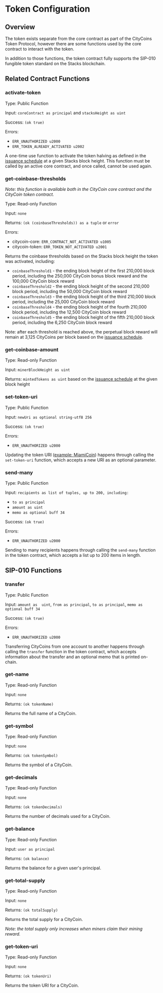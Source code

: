 # Token Configuration

## Overview

The token exists separate from the core contract as part of the CityCoins Token Protocol, however there are some functions used by the core contract to interact with the token.

In addition to those functions, the token contract fully supports the SIP-010 fungible token standard on the Stacks blockchain.

## Related Contract Functions

### activate-token

Type: Public Function

Input: `coreContract as principal` and `stacksHeight as uint`

Success: `(ok true)`

Errors:

* `ERR_UNAUTHORIZED u2000`
* `ERR_TOKEN_ALREADY_ACTIVATED u2002`

A one-time use function to activate the token halving as defined in the [issuance schedule](issuance-schedule.md) at a given Stacks block height. This function must be called by an active core contract, and once called, cannot be used again.

### get-coinbase-thresholds

_Note: this function is available both in the CityCoin core contract and the CityCoin token contract._

Type: Read-only Function

Input: `none`

Returns: `(ok (coinbaseThresholds)) as a tuple` or `error`

Errors:

* citycoin-core: `ERR_CONTRACT_NOT_ACTIVATED u1005`
* citycoin-token: `ERR_TOKEN_NOT_ACTIVATED u2001`

Returns the coinbase thresholds based on the Stacks block height the token was activated, including:

* `coinbaseThreshold1` - the ending block height of the first 210,000 block period, including the 250,000 CityCoin bonus block reward and the 100,000 CityCoin block reward
* `coinbaseThreshold2` - the ending block height of the second  210,000 block period, including the 50,000 CityCoin block reward
* `coinbaseThreshold3` - the ending block height of the third 210,000 block period, including the 25,000 CityCoin block reward
* `coinbaseThreshold4` - the ending block height of the fourth 210,000 block period, including the 12,500 CityCoin block reward
* `coinbaseThreshold5` - the ending block height of the fifth 210,000 block period, including the 6,250 CityCoin block reward

Note: after each threshold is reached above, the perpetual block reward will remain at 3,125 CityCoins per block based on the [issuance schedule](issuance-schedule.md).

### get-coinbase-amount

Type: Read-only Function

Input: `minerBlockHeight as uint`

Returns: `mintedTokens as uint` based on the [issuance schedule](issuance-schedule.md) at the given block height

### set-token-uri

Type: Public Function

Input: `newUri as optional string-utf8 256`

Success: `(ok true)`

Errors:

* `ERR_UNAUTHORIZED u2000`

Updating the token URI ([example: MiamiCoin](https://cdn.citycoins.co/metadata/miamicoin.json)) happens through calling the `set-token-uri` function, which accepts a new URI as an optional parameter.

### send-many

Type: Public Function

Input: `recipients as list of tuples, up to 200, including:`

* `to as principal`
* `amount as uint`
* `memo as optional buff 34`

Success: `(ok true)`

Errors:

* `ERR_UNAUTHORIZED u2000`

Sending to many recipients happens through calling the `send-many` function in the token contract, which accepts a list up to 200 items in length.

## SIP-010 Functions

### transfer

Type: Public Function

Input: `amount as  uint`, `from as principal`, `to as principal`, `memo as  optional buff 34`

Success: `(ok true)`

Errors:

* `ERR_UNAUTHORIZED u2000`

Transferring CityCoins from one account to another happens through calling the `transfer` function in the token contract, which accepts information about the transfer and an optional memo that is printed on-chain.

### get-name

Type: Read-only Function

Input: `none`

Returns: `(ok tokenName)`

Returns the full name of a CityCoin.

### get-symbol

Type: Read-only Function

Input: `none`

Returns: `(ok tokenSymbol)`

Returns the symbol of a CityCoin.

### get-decimals

Type: Read-only Function

Input: `none`

Returns: `(ok tokenDecimals)`

Returns the number of decimals used for a CityCoin.

### get-balance

Type: Read-only Function

Input: `user as principal`

Returns: `(ok balance)`

Returns the balance for a given user's principal.

### get-total-supply

Type: Read-only Function

Input: `none`

Returns: `(ok totalSupply)`

Returns the total supply for a CityCoin.

_Note: the total supply only increases when miners claim their mining reward._

### get-token-uri

Type: Read-only Function

Input: `none`

Returns: `(ok tokenUri)`

Returns the token URI for a CityCoin.

